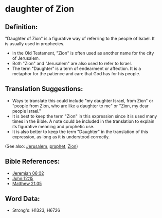 # daughter of Zion #

## Definition: ##

"Daughter of Zion" is a figurative way of referring to the people of Israel. It is usually used in prophecies.

* In the Old Testament, "Zion" is often used as another name for the city of Jerusalem.
* Both "Zion" and "Jerusalem" are also used to refer to Israel.
* The term "Daughter" is a term of endearment or affection. It is a metaphor for the patience and care that God has for his people. 

## Translation Suggestions: ##

* Ways to translate this could include "my daughter Israel, from Zion" or "people from Zion, who are like a daughter to me" or "Zion, my dear people Israel."
* It is best to keep the term "Zion" in this expression since it is used many times in the Bible. A note could be included in the translation to explain its figurative meaning and prophetic use.
* It is also better to keep the term "Daughter" in the translation of this expression, as long as it is understood correctly.

(See also: [Jerusalem](../names/jerusalem.md), [prophet](../kt/prophet.md), [Zion](../kt/zion.md))

## Bible References: ##

* [Jeremiah 06:02](rc://en/tn/help/jer/06/02)
* [John 12:15](rc://en/tn/help/jhn/12/15)
* [Matthew 21:05](rc://en/tn/help/mat/21/05)


## Word Data: ##

* Strong's: H1323, H6726
